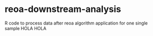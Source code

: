 # reoa-downstream-analysis
R code to process data after reoa algorithm application for one single sample 
HOLA HOLA